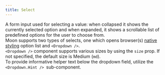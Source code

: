 ```yaml
---
title: Select
---
```


A form input used for selecting a value: when collapsed it shows the currently selected option and when expanded, it shows a scrollable list of predefined options for the
user to choose from.
<br/>
Moon supports two types of selects, one which opens browser(s) [native styling](#) option list and `<Dropdown />`.
<br/>
`<Dropdown />` component supports various sizes by using the `size` prop. If not specified, the default size is Medium (`md`).
<br />
To provide informative helper text below the dropdown field, utilize the `<Dropdown.Hint /> `sub-component.
